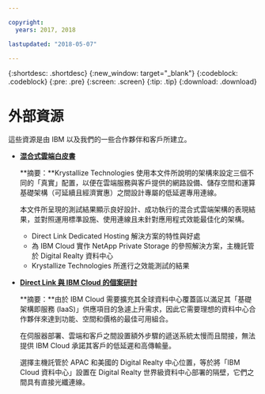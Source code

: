 ```yaml
---

copyright:
  years: 2017, 2018

lastupdated: "2018-05-07"

---
```


{:shortdesc: .shortdesc}
{:new_window: target="_blank"}
{:codeblock: .codeblock}
{:pre: .pre}
{:screen: .screen}
{:tip: .tip}
{:download: .download}

# 外部資源

這些資源是由 IBM 以及我們的一些合作夥伴和客戶所建立。

* [**混合式雲端白皮書**](https://public.dhe.ibm.com/cloud/bluemix/network/direct-link/ibm-hybrid-cloud-whitepaper.pdf)

    **摘要：**Krystallize Technologies 使用本文件所說明的架構來設定三個不同的「真實」配置，以便在雲端服務與客戶提供的網路設備、儲存空間和運算基礎架構（可延續且經濟實惠）之間設計專屬的低延遲專用連線。 

    本文件所呈現的測試結果顯示良好設計、成功執行的混合式雲端架構的表現結果，並對照運用標準設施、使用連線且未針對應用程式效能最佳化的架構。

     * Direct Link Dedicated Hosting 解決方案的特性與好處 
     * 為 IBM Cloud 實作 NetApp Private Storage 的參照解決方案，主機託管於 Digital Realty 資料中心 
     * Krystallize Technologies 所進行之效能測試的結果


* [**Direct Link 與 IBM Cloud 的個案研討**](https://public.dhe.ibm.com/cloud/bluemix/network/direct-link/ibm-cloud-case-study.pdf)

    **摘要：**由於 IBM Cloud 需要擴充其全球資料中心覆蓋區以滿足其「基礎架構即服務 (IaaS)」供應項目的急遽上升需求，因此它需要理想的資料中心合作夥伴來達到功能、空間和價格的最佳可用組合。

    在伺服器部署、雲端和客戶之間設置額外步驟的遞送系統太慢而且間接，無法提供 IBM Cloud 承諾其客戶的低延遲和高傳輸量。 

    選擇主機託管於 APAC 和美國的 Digital Realty 中心位置，等於將「IBM Cloud 資料中心」設置在 Digital Realty 世界級資料中心部署的隔壁，它們之間具有直接光纖連線。
